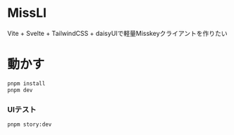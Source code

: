 # MissLI

Vite + Svelte + TailwindCSS + daisyUIで軽量Misskeyクライアントを作りたい

# 動かす

``` sh
pnpm install
pnpm dev
```

### UIテスト
``` sh
pnpm story:dev
```
